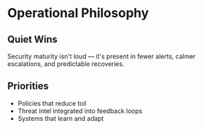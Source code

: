 # Operational Philosophy

## Quiet Wins
Security maturity isn't loud — it's present in fewer alerts, calmer escalations, and predictable recoveries.

## Priorities
- Policies that reduce toil
- Threat intel integrated into feedback loops
- Systems that learn and adapt

